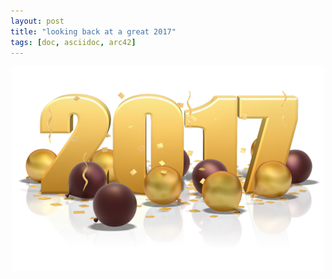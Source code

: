 ```yaml
---
layout: post
title: "looking back at a great 2017"
tags: [doc, asciidoc, arc42]
---
```


<div style="text-align: center;">
<img src="../images/2017.png" style="max-width:100%;" />
</div>

